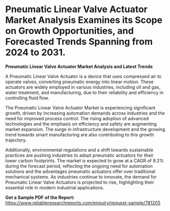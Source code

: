 <p><h1>Pneumatic Linear Valve Actuator Market Analysis Examines its Scope on Growth Opportunities, and Forecasted Trends Spanning from 2024 to 2031.</h1></p><p><strong>Pneumatic Linear Valve Actuator Market Analysis and Latest Trends</strong></p>
<p><p>A Pneumatic Linear Valve Actuator is a device that uses compressed air to operate valves, converting pneumatic energy into linear motion. These actuators are widely employed in various industries, including oil and gas, water treatment, and manufacturing, due to their reliability and efficiency in controlling fluid flow.</p><p>The Pneumatic Linear Valve Actuator Market is experiencing significant growth, driven by increasing automation demands across industries and the need for improved process control. The rising adoption of advanced technologies and the emphasis on efficiency and safety are augmenting market expansion. The surge in infrastructure development and the growing trend towards smart manufacturing are also contributing to this growth trajectory.</p><p>Additionally, environmental regulations and a shift towards sustainable practices are pushing industries to adopt pneumatic actuators for their lower carbon footprints. The market is expected to grow at a CAGR of 9.2% during the forecast period, reflecting the ongoing need for automation solutions and the advantages pneumatic actuators offer over traditional mechanical systems. As industries continue to innovate, the demand for Pneumatic Linear Valve Actuators is projected to rise, highlighting their essential role in modern industrial applications.</p></p>
<p><strong>Get a Sample PDF of the Report:&nbsp;</strong> <a href="https://www.reliableresearchreports.com/enquiry/request-sample/781205?utm_campaign=32&utm_medium=2&utm_source=Github&utm_content=ia&utm_term=30122024&utm_id=pneumatic-linear-valve-actuator">https://www.reliableresearchreports.com/enquiry/request-sample/781205</a></p>
<p>&nbsp;</p>
<p><strong>Pneumatic Linear Valve Actuator Major Market Players</strong></p>
<p><p>The pneumatic linear valve actuator market features prominent players with diverse offerings and strategies aimed at growth within burgeoning industrial sectors. Key companies include ARI Armaturen GmbH, Flowserve Corporation, Emerson Electric Co., and Schlumberger Limited, each contributing to market dynamics through innovation and expansion.</p><p>**ARI Armaturen GmbH** specializes in valve technology and related products, focusing on sectors like energy and water management. Its emphasis on sustainable solutions positions it well for growth, especially in renewable energy projects.</p><p>**Emerson Electric Co.** holds a significant market share due to its extensive portfolio and integration of digital technologies in automation. Emerson's continuous investments in R&D and strategic acquisitions enhance its competitive edge, particularly in process automation.</p><p>**Flowserve Corporation** is known for its broad range of flow control products, including actuators. The company is actively expanding its operations in emerging markets, which is expected to bolster its revenue streams. In 2022, Flowserve reported sales revenue of approximately $4.2 billion, reflecting its strong position in the market.</p><p>**Schlumberger Limited**, while traditionally focused on oil and gas, has been diversifying into industrial applications. Its significant investments in technology and software innovation could propel its growth in the actuator market, especially with increasing demand for automation in oil recovery processes.</p><p>The overall pneumatic linear valve actuator market is expected to grow, driven by increased industrial automation and the demand for controlled fluid management solutions. The market is projected to reach a value of around $13 billion by 2026. The competitive landscape is characterized by a blend of established players and emerging companies leveraging advanced technologies to capture share in evolving sectors.</p></p>
<p>&nbsp;</p>
<p><strong>What Are The Key Opportunities For Pneumatic Linear Valve Actuator Manufacturers?</strong></p>
<p><p>The pneumatic linear valve actuator market is poised for significant growth, driven by the increasing demand for automation across various industries, including oil & gas, pharmaceuticals, and manufacturing. The market is expected to expand at a CAGR of 6.5% from 2023 to 2030, fueled by advancements in actuator technology and the rising emphasis on energy efficiency. Additionally, the shift towards smart manufacturing and Industry 4.0 initiatives will further propel demand. Future outlook is promising, with opportunities arising in developing regions and the integration of IoT and AI technologies, enhancing operational efficiency and predictive maintenance capabilities.</p></p>
<p><strong>Inquire or Share Your Questions If Any Before Purchasing This Report:</strong> <a href="https://www.reliableresearchreports.com/enquiry/pre-order-enquiry/781205?utm_campaign=32&utm_medium=2&utm_source=Github&utm_content=ia&utm_term=30122024&utm_id=pneumatic-linear-valve-actuator">https://www.reliableresearchreports.com/enquiry/pre-order-enquiry/781205</a></p>
<p>&nbsp;</p>
<p><strong>Market Segmentation</strong></p>
<p><strong>The Pneumatic Linear Valve Actuator Market Analysis by types is segmented into:</strong></p>
<p><ul><li>Double-Acting Pneumatic Linear Valve Actuator</li><li>Single-Acting Pneumatic Linear Valve Actuator</li><li>Others</li></ul></p>
<p><p>The pneumatic linear valve actuator market consists of several types, including double-acting and single-acting actuators. Double-acting pneumatic linear valve actuators utilize compressed air to move the valve in both directions, providing greater control and responsiveness. In contrast, single-acting pneumatic actuators use air to move in one direction, relying on a spring mechanism for the return stroke. Other types may include customized or specialized actuators, catering to specific industry needs and applications, enhancing operational efficiency in various processes.</p></p>
<p><strong>Purchase this Report:&nbsp;</strong><a href="https://www.reliableresearchreports.com/purchase/781205?utm_campaign=32&utm_medium=2&utm_source=Github&utm_content=ia&utm_term=30122024&utm_id=pneumatic-linear-valve-actuator">https://www.reliableresearchreports.com/purchase/781205</a></p>
<p>&nbsp;</p>
<p><strong>The Pneumatic Linear Valve Actuator Market Industry Research by Application is segmented into:</strong></p>
<p><ul><li>Shipbuilding Industry</li><li>Automobile</li><li>Power Industry</li><li>Food Industry</li><li>Pharmaceutical Industry</li><li>Others</li></ul></p>
<p><p>The pneumatic linear valve actuator market finds significant applications across various industries. In shipbuilding, it ensures efficient control of marine systems. The automobile sector utilizes it for precise throttle and braking functions. In the power industry, these actuators enhance the automation of energy management systems. The food industry benefits from hygienic processing and reliable control of liquids, while the pharmaceutical sector prioritizes precision in drug manufacturing processes. Additionally, other sectors leverage these actuators for improved operational efficiency.</p></p>
<p><a href="https://www.reliableresearchreports.com/pneumatic-linear-valve-actuator-market-in-global-r781205?utm_campaign=32&utm_medium=2&utm_source=Github&utm_content=ia&utm_term=30122024&utm_id=pneumatic-linear-valve-actuator">&nbsp;https://www.reliableresearchreports.com/pneumatic-linear-valve-actuator-market-in-global-r781205</a></p>
<p><strong>In terms of Region, the Pneumatic Linear Valve Actuator Market Players available by Region are:</strong></p>
<p>
    <p> <strong> North America: </strong>
        <ul>
            <li>United States</li>
            <li>Canada</li>
        </ul>
        </p> 
    <p> <strong> Europe: </strong>
        <ul>
            <li>Germany</li>
            <li>France</li>
            <li>U.K.</li>
            <li>Italy</li>
            <li>Russia</li>
        </ul>
        </p> 
    <p> <strong> Asia-Pacific: </strong>
        <ul>
            <li>China</li>
            <li>Japan</li>
            <li>South Korea</li>
            <li>India</li>
            <li>Australia</li>
            <li>China Taiwan</li>
            <li>Indonesia</li>
            <li>Thailand</li>
            <li>Malaysia</li>
        </ul>
        </p> 
    <p> <strong> Latin America: </strong>
        <ul>
            <li>Mexico</li>
            <li>Brazil</li>
            <li>Argentina Korea</li>
            <li>Colombia</li>
        </ul>
        </p> 
    <p> <strong> Middle East & Africa: </strong>
        <ul>
            <li>Turkey</li>
            <li>Saudi</li>
            <li>Arabia</li>
            <li>UAE</li>
            <li>Korea</li>
        </ul>
    </p>
    </p>
<p><p>The pneumatic linear valve actuator market is witnessing significant growth across various regions. North America and Europe are expected to dominate, collectively holding approximately 45% market share due to advanced industrial infrastructure. The Asia-Pacific region, particularly China, is rapidly expanding, projected to capture around 35% of the market, fueled by increased manufacturing and automation. The USA exhibits a stable growth trajectory, contributing approximately 20% to the overall market. The competitive landscape indicates robust developments in these key regions.</p></p>
<p><strong>Purchase this Report: </strong><a href="https://www.reliableresearchreports.com/purchase/781205?utm_campaign=32&utm_medium=2&utm_source=Github&utm_content=ia&utm_term=30122024&utm_id=pneumatic-linear-valve-actuator">https://www.reliableresearchreports.com/purchase/781205</a></p>
<p>&nbsp;<strong>Get a Sample PDF of the Report:&nbsp;&nbsp;</strong><a href="https://www.reliableresearchreports.com/enquiry/request-sample/781205?utm_campaign=32&utm_medium=2&utm_source=Github&utm_content=ia&utm_term=30122024&utm_id=pneumatic-linear-valve-actuator">https://www.reliableresearchreports.com/enquiry/request-sample/781205</a></p>
<p><strong></strong></p>
<p><p><a href="https://github.com/alberthagorsuch/Market-Research-Report-List-1/blob/main/asynchronous-drum-motor-market.md?utm_campaign=32&utm_medium=2&utm_source=Github&utm_content=ia&utm_term=30122024&utm_id=pneumatic-linear-valve-actuator">Asynchronous Drum Motor Market</a></p><p><a href="https://github.com/MonroeBullock54/Market-Research-Report-List-1/blob/main/silage-conveyor-market.md?utm_campaign=32&utm_medium=2&utm_source=Github&utm_content=ia&utm_term=30122024&utm_id=pneumatic-linear-valve-actuator">Silage Conveyor Market</a></p><p><a href="https://github.com/shondapmbau/Market-Research-Report-List-1/blob/main/dual-head-fluxer-market.md?utm_campaign=32&utm_medium=2&utm_source=Github&utm_content=ia&utm_term=30122024&utm_id=pneumatic-linear-valve-actuator">Dual Head Fluxer Market</a></p><p><a href="https://github.com/donnettaletizia/Market-Research-Report-List-1/blob/main/bulk-material-rotary-valve-market.md?utm_campaign=32&utm_medium=2&utm_source=Github&utm_content=ia&utm_term=30122024&utm_id=pneumatic-linear-valve-actuator">Bulk Material Rotary Valve Market</a></p><p><a href="https://github.com/skerretflossie9297/Market-Research-Report-List-1/blob/main/laser-sorter-market.md?utm_campaign=32&utm_medium=2&utm_source=Github&utm_content=ia&utm_term=30122024&utm_id=pneumatic-linear-valve-actuator">Laser Sorter Market</a></p></p>